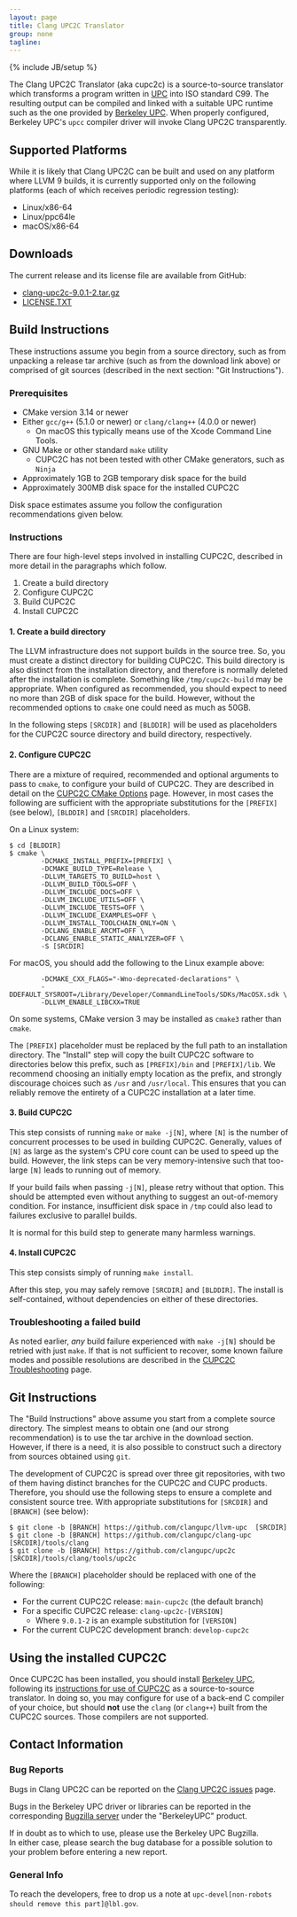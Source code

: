 ```yaml
---
layout: page
title: Clang UPC2C Translator
group: none
tagline: 
---
```

{% include JB/setup %}

The Clang UPC2C Translator (aka cupc2c) is a source-to-source translator which
transforms a program written in [UPC](http://upc-lang.org) into ISO standard
C99.  The resulting output can be compiled and linked with a suitable UPC
runtime such as the one provided by [Berkeley UPC](https://upc.lbl.gov).  When
properly configured, Berkeley UPC's `upcc` compiler driver will invoke
Clang UPC2C transparently.

## Supported Platforms

While it is likely that Clang UPC2C can be built and used on any platform where
LLVM 9 builds, it is currently supported only on the following platforms (each
of which receives periodic regression testing):

+ Linux/x86-64
+ Linux/ppc64le
+ macOS/x86-64

## Downloads

The current release and its license file are available from GitHub:

+ [clang-upc2c-9.0.1-2.tar.gz](https://github.com/clangupc/upc2c/releases/download/clang-upc2c-9.0.1-2/clang-upc2c-9.0.1-2.tar.gz)
+ [LICENSE.TXT](https://raw.githubusercontent.com/clangupc/upc2c/clang-upc2c-9.0.1-2/LICENSE.TXT)

## Build Instructions

These instructions assume you begin from a source directory, such as from
unpacking a release tar archive (such as from the download link above) or
comprised of git sources (described in the next section: "Git Instructions").

### Prerequisites

+ CMake version 3.14 or newer
+ Either `gcc/g++` (5.1.0 or newer) or `clang/clang++` (4.0.0 or newer)
    + On macOS this typically means use of the Xcode Command Line Tools.
+ GNU Make or other standard `make` utility
    + CUPC2C has not been tested with other CMake generators, such as `Ninja`
+ Approximately 1GB to 2GB temporary disk space for the build
+ Approximately 300MB disk space for the installed CUPC2C

Disk space estimates assume you follow the configuration recommendations given
below.

### Instructions

There are four high-level steps involved in installing CUPC2C, described in
more detail in the paragraphs which follow.

1. Create a build directory
2. Configure CUPC2C
3. Build CUPC2C
4. Install CUPC2C

#### 1. Create a build directory

The LLVM infrastructure does not support builds in the source tree.
So, you must create a distinct directory for building CUPC2C.
This build directory is also distinct from the installation directory, and
therefore is normally deleted after the installation is complete.
Something like `/tmp/cupc2c-build` may be appropriate.  When configured
as recommended, you should expect to need no more than 2GB of disk space
for the build.  However, without the recommended options to `cmake` one
could need as much as 50GB.

In the following steps `[SRCDIR]` and `[BLDDIR]` will be used as placeholders
for the CUPC2C source directory and build directory, respectively.

#### 2. Configure CUPC2C

There are a mixture of required, recommended and optional arguments to pass to
`cmake`, to configure your build of CUPC2C.  They are described in detail on
the [CUPC2C CMake Options](./cmake-options.html) page.  However, in most cases
the following are sufficient with the appropriate substitutions for the
`[PREFIX]` (see below), `[BLDDIR]` and `[SRCDIR]` placeholders.

On a Linux system:

```
$ cd [BLDDIR]
$ cmake \
        -DCMAKE_INSTALL_PREFIX=[PREFIX] \
        -DCMAKE_BUILD_TYPE=Release \
        -DLLVM_TARGETS_TO_BUILD=host \
        -DLLVM_BUILD_TOOLS=OFF \
        -DLLVM_INCLUDE_DOCS=OFF \
        -DLLVM_INCLUDE_UTILS=OFF \
        -DLLVM_INCLUDE_TESTS=OFF \
        -DLLVM_INCLUDE_EXAMPLES=OFF \
        -DLLVM_INSTALL_TOOLCHAIN_ONLY=ON \
        -DCLANG_ENABLE_ARCMT=OFF \
        -DCLANG_ENABLE_STATIC_ANALYZER=OFF \
        -S [SRCDIR]
```

For macOS, you should add the following to the Linux example above:

```
        -DCMAKE_CXX_FLAGS="-Wno-deprecated-declarations" \
        -DDEFAULT_SYSROOT=/Library/Developer/CommandLineTools/SDKs/MacOSX.sdk \
        -DLLVM_ENABLE_LIBCXX=TRUE
```

On some systems, CMake version 3 may be installed as `cmake3` rather than
`cmake`.

The `[PREFIX]` placeholder must be replaced by the full path to an installation
directory.  The "Install" step will copy the built CUPC2C software to
directories below this prefix, such as `[PREFIX]/bin` and `[PREFIX]/lib`.
We recommend choosing an initially empty location as the prefix, and strongly
discourage choices such as `/usr` and `/usr/local`.  This ensures that you
can reliably remove the entirety of a CUPC2C installation at a later time.

#### 3. Build CUPC2C

This step consists of running `make` or `make -j[N]`, where `[N]` is the
number of concurrent processes to be used in building CUPC2C.
Generally, values of `[N]` as large as the system's CPU core count can be used
to speed up the build.  However, the link steps can be very memory-intensive
such that too-large `[N]` leads to running out of memory.

If your build fails when passing `-j[N]`, please retry without that option.
This should be attempted even without anything to suggest an out-of-memory
condition.  For instance, insufficient disk space in `/tmp` could also lead to
failures exclusive to parallel builds.

It is normal for this build step to generate many harmless warnings.

#### 4. Install CUPC2C

This step consists simply of running `make install`.

After this step, you may safely remove `[SRCDIR]` and `[BLDDIR]`.  The install
is self-contained, without dependencies on either of these directories.

### Troubleshooting a failed build

As noted earlier, _any_ build failure experienced with `make -j[N]` should be
retried with just `make`.  If that is not sufficient to recover, some known
failure modes and possible resolutions are described in the
[CUPC2C Troubleshooting](./troubleshooting.html) page.

## Git Instructions

The "Build Instructions" above assume you start from a complete source
directory.  The simplest means to obtain one (and our strong recommendation) is
to use the tar archive in the download section.  However, if there is a need,
it is also possible to construct such a directory from sources obtained using
`git`.

The development of CUPC2C is spread over three git repositories, with two of
them having distinct branches for the CUPC2C and CUPC products.  Therefore, you
should use the following steps to ensure a complete and consistent source tree.
With appropriate substitutions for `[SRCDIR]` and `[BRANCH]` (see below):

```
$ git clone -b [BRANCH] https://github.com/clangupc/llvm-upc  [SRCDIR]
$ git clone -b [BRANCH] https://github.com/clangupc/clang-upc [SRCDIR]/tools/clang
$ git clone -b [BRANCH] https://github.com/clangupc/upc2c     [SRCDIR]/tools/clang/tools/upc2c
```

Where the `[BRANCH]` placeholder should be replaced with one of the following:

+ For the current CUPC2C release: `main-cupc2c` (the default branch)
+ For a specific CUPC2C release: `clang-upc2c-[VERSION]`
    + Where `9.0.1-2` is an example substitution for `[VERSION]`
+ For the current CUPC2C development branch: `develop-cupc2c`

## Using the installed CUPC2C

Once CUPC2C has been installed, you should install
[Berkeley UPC](https://upc.lbl.gov), following its
[instructions for use of CUPC2C](https://upc.lbl.gov/download/dist/INSTALL.TXT)
as a source-to-source translator.  In doing so, you may configure for
use of a back-end C compiler of your choice, but should __not__ use the `clang`
(or `clang++`) built from the CUPC2C sources.  Those compilers are not
supported.

## Contact Information

### Bug Reports

Bugs in Clang UPC2C can be reported on the
[Clang UPC2C issues](https://github.com/clangupc/upc2c/issues) page.

Bugs in the Berkeley UPC driver or libraries can be reported in the corresponding
[Bugzilla server](https://upc-bugs.lbl.gov) under the "BerkeleyUPC" product.

If in doubt as to which to use, please use the Berkeley UPC Bugzilla.  
In either case, please search the bug database for a possible solution
to your problem before entering a new report.

### General Info

To reach the developers, free to drop us a note at
`upc-devel[non-robots should remove this part]@lbl.gov`.

